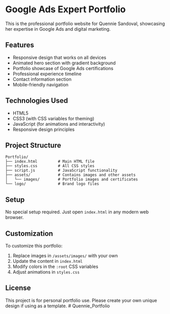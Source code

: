 # Google Ads Expert Portfolio

This is the professional portfolio website for Quennie Sandoval, showcasing her expertise in Google Ads and digital marketing.

## Features

- Responsive design that works on all devices
- Animated hero section with gradient background
- Portfolio showcase of Google Ads certifications
- Professional experience timeline
- Contact information section
- Mobile-friendly navigation

## Technologies Used

- HTML5
- CSS3 (with CSS variables for theming)
- JavaScript (for animations and interactivity)
- Responsive design principles

## Project Structure

```
Portfolio/
├── index.html         # Main HTML file
├── styles.css         # All CSS styles
├── script.js          # JavaScript functionality
├── assets/            # Contains images and other assets
│   └── images/        # Portfolio images and certificates
└── logo/              # Brand logo files
```

## Setup

No special setup required. Just open `index.html` in any modern web browser.

## Customization

To customize this portfolio:

1. Replace images in `/assets/images/` with your own
2. Update the content in `index.html`
3. Modify colors in the `:root` CSS variables
4. Adjust animations in `styles.css`

## License

This project is for personal portfolio use. Please create your own unique design if using as a template.
#   Q u e n n i e _ P o r t f o l i o  
 